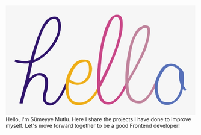 <img src="https://github.com/sumeyyemutlu/sumeyyemutlu/blob/main/helllo.png" width="auto">
Hello, I'm Sümeyye Mutlu. Here I share the projects I have done to improve myself. Let's move forward together to be a good Frontend developer!
